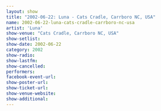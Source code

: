 ```yaml
---
layout: show
title: "2002-06-22: Luna - Cats Cradle, Carrboro NC, USA"
name: 2002-06-22-luna-cats-cradle-carrboro-nc-usa
artist: 'Luna'
show-venue: "Cats Cradle, Carrboro NC, USA"
show-setlist: 
show-date: 2002-06-22
category: 2002
show-radio: 
show-lastfm: 
show-cancelled: 
performers: 
facebook-event-url: 
show-poster-url: 
show-ticket-url: 
show-venue-website: 
show-additional: 
---
```


